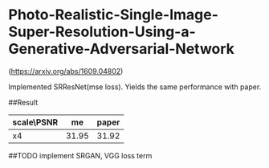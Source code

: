 # Photo-Realistic-Single-Image-Super-Resolution-Using-a-Generative-Adversarial-Network
(https://arxiv.org/abs/1609.04802)

Implemented SRResNet(mse loss).
Yields the same performance with paper.

##Result


scale\PSNR | me | paper
------------ | ------------- | -------------
x4 | 31.95 | 31.92

##TODO
implement SRGAN, VGG loss term
